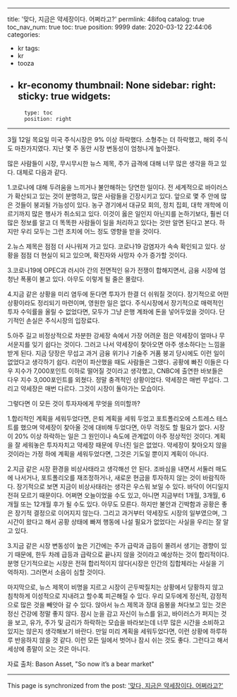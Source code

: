 
---
title: '맞다, 지금은 약세장이다. 어쩌라고?'
permlink: 48ifoq
catalog: true
toc_nav_num: true
toc: true
position: 9999
date: 2020-03-12 22:44:06
categories:
- kr
tags:
- kr
- tooza
- kr-economy
thumbnail: None
sidebar:
    right:
        sticky: true
widgets:
    -
        type: toc
        position: right
---


3월 12일 목요일 미국 주식시장은 9% 이상 하락했다. 소형주는 더 하락했고, 해외 주식도 마찬가지였다. 지난 몇 주 동안 시장 변동성이 엄청나게 높아졌다.


많은 사람들이 시장, 무시무시한 뉴스 제목, 주가 급격에 대해 너무 많은 생각을 하고 있다. 대체로 다음과 같다.


1.코로나에 대해 두려움을 느끼거나 불안해하는 당연한 일이다. 전 세계적으로 바이러스가 확산되고 있는 것이 분명하고, 많은 사람들을 긴장시키고 있다. 앞으로 몇 주 안에 많은 것들이 붕괴될 가능성이 있다. 농구 경기에서 대규모 회의, 정치 집회, 대학 개학에 이르기까지 많은 행사가 취소되고 있다. 이것이 옳은 일인지 아닌지를 논하기보다, 훨씬 더 많은 정보를 알고 더 똑똑한 사람들이 일을 처리하고 있다는 것만 알면 된다고 본다. 하지만 우리 모두는 그런 조치에 어느 정도 영향을 받을 것이다.


2.뉴스 제목은 점점 더 사나워져 가고 있다. 코로나19 감염자가 속속 확인되고 있다. 상황을 점점 더 현실이 되고 있으며, 확진자와 사망자 수가 증가할 것이다.


3.코로나19에 OPEC과 러시아 간의 전면적인 유가 전쟁이 합해지면서, 금융 시장에 엄청난 폭풍이 불고 있다. 아무도 이렇게 될 줄은 몰랐다.


4.지금 같은 상황을 미리 염두에 둔다면 투자가 한결 더 쉬워질 것이다. 장기적으로 어떤 상황이라도 정리되기 마련이며, 영원한 일은 없다. 주식시장에서 장기적으로 매력적인 투자 수익률을 올릴 수 없었다면, 모두가 그냥 은행 계좌에 돈을 넣어두었을 것이다. 단기적인 손실은 주식시장의 입장료다.


5.아주 길고 비정상적으로 차분한 강세장 속에서 가장 어려운 점은 약세장이 얼마나 무서운지를 잊기 쉽다는 것이다. 그러고 나서 약세장이 찾아오면 아주 생소하다는 느낌을 받게 된다. 지금 당장은 무섭고 과거 금융 위기나 기술주 거품 붕괴 당시에도 이런 일이 없었다고 생각하기 쉽다. 리먼이 파산했을 때도 사람들은 그랬다. 공황에 빠진 이들은 다우 지수가 7,000포인트 이하로 떨어질 것이라고 생각했고, CNBC에 출연한 바보들은 다우 지수 3,000포인트를 외쳤다. 정말 충격적인 상황이었다. 약세장은 매번 무섭다. 그리고 약세장은 매번 다르다. 그것이 시장이 돌아가는 모습이다.


그렇다면 이 모든 것이 투자자에게 무엇을 의미할까?


1.합리적인 계획을 세워두었다면, 은퇴 계획을 세워 두었고 포트폴리오에 스트레스 테스트를 했으며 약세장이 찾아올 것에 대비해 두었다면, 아무 걱정도 할 필요가 없다. 시장이 20% 이상 하락하는 일은 그 원인이나 속도에 관계없이 아주 정상적인 것이다. 계획을 잘 세워놓은 투자자치고 약세장 때문에 무너진 일은 없었다. 약세장이 찾아오지 않을 것이라는 가정 하에 계획을 세워두었다면, 그것은 기도일 뿐이지 계획이 아니다.


2.지금 같은 시장 환경을 비상사태라고 생각해선 안 된다. 조바심을 내면서 서둘러 매도에 나서거나, 포트폴리오를 재조정하거나, 새로운 현금을 투자하지 않는 것이 바람직하다. 장기적으로 보면 지금이 비상사태라는 생각은 우스워 보일 수 있다. 바닥이 어디일지 전혀 모르기 때문이다. 어쩌면 오늘이었을 수도 있고, 아니면 지금부터 1개월, 3개월, 6개월 또는 12개월 후가 될 수도 있다. 아무도 모른다. 하지만 불안과 긴박함과 공황은 좋은 장기적 결정으로 이어지지 않는다. 그리고 과거부터 약세장도 시장의 일부였으며, 그 시간이 왔다고 해서 공황 상태에 빠져 행동에 나설 필요가 없었다는 사실을 우리는 잘 알고 있다.


3.지금 같은 시장 변동성이 높은 기간에는 주가 급락과 급등이 몰려서 생기는 경향이 있기 때문에, 한두 차례 급등과 급락으로 끝나지 않을 것이라고 예상하는 것이 합리적이다. 분명 단기적으로는 시장은 전혀 합리적이지 않다(시장은 인간의 집합체라는 사실을 기억하자). 그러면서 소음이 심할 것이다.


마지막으로, 뉴스 제목이 비명을 지르고 시장이 곤두박질치는 상황에서 당황하지 않고 침착하게 이성적으로 지내려고 할수록 피곤해질 수 있다. 우리 모두에게 정신적, 감정적으로 많은 것을 빼앗아 갈 수 있다. 앉아서 뉴스 제목과 장대 음봉을 쳐다보고 있는 것은 정신 건강에 정말 좋지 않다. 잠시 눈을 감고 자신이 뉴스를 읽고, 바이러스가 퍼지는 것을 보고, 유가, 주가 및 금리가 하락하는 모습을 바라보는데 너무 많은 시간을 소비하고 있지는 않은지 생각해보기 바란다. 만일 미리 계획을 세워두었다면, 이런 상황에 하루하루 반응하지 않을 것 같다. 이런 모든 일에서 벗어나 잠시 쉬는 것도 좋다. 그런다고 해서 세상에 종말이 오는 것은 아니다.


자료 출처: Bason Asset, "So now it’s a bear market"

- - -

This page is synchronized from the post: ['맞다, 지금은 약세장이다. 어쩌라고?'](https://steemit.com/@pius.pius/48ifoq)
